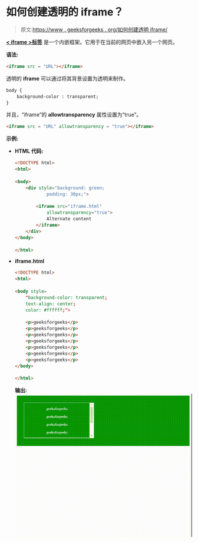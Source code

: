 # 如何创建透明的 iframe？

> 原文:[https://www . geeksforgeeks . org/如何创建透明 iframe/](https://www.geeksforgeeks.org/how-to-create-a-transparent-iframe/)

**[< iframe >标签](https://www.geeksforgeeks.org/html-iframes/)** 是一个内嵌框架。它用于在当前的网页中嵌入另一个网页。

**语法:**

```html
<iframe src = "URL"></iframe>
```

透明的 **iframe** 可以通过将其背景设置为透明来制作。

```html
body {
    background-color : transparent;
}

```

并且，“iframe”的 **allowtransparency** 属性设置为“true”。

```html
<iframe src = "URL" allowtransparency = "true"></iframe>
```

**示例:**

*   **HTML 代码:**

    ```html
    <!DOCTYPE html>
    <html>

    <body>
        <div style="background: green; 
                padding: 30px;">

            <iframe src="iframe.html" 
                allowtransparency="true">
                Alternate content
            </iframe>
        </div>
    </body>

    </html>
    ```

*   **iframe.html**

    ```html
    <!DOCTYPE html>
    <html>

    <body style=
        "background-color: transparent; 
        text-align: center; 
        color: #ffffff;">

        <p>geeksforgeeks</p>
        <p>geeksforgeeks</p>
        <p>geeksforgeeks</p>
        <p>geeksforgeeks</p>
        <p>geeksforgeeks</p>
        <p>geeksforgeeks</p>
        <p>geeksforgeeks</p>
    </body>

    </html>
    ```

    **输出:**
    ![output](img/a0b3db63e88be9b3ec441e364f29f1b8.png)